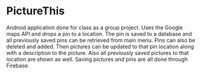 # PictureThis
Android application done for class as a group project.
Uses the Google maps API and drops a pin to a location. The pin is saved to a database and all previously saved pins can be retrieved from main menu. Pins can also be deleted and added. Then pictures can be updated to that pin location along with a description to the picture. Also all previously saved pictures to that location are shown as well. Saving pictures and pins are all done through Firebase. 
